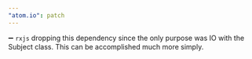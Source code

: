 ```yaml
---
"atom.io": patch
---
```


➖ `rxjs` dropping this dependency since the only purpose was IO with the Subject class. This can be accomplished much more simply.
